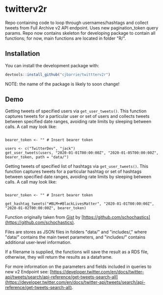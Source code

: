# twitterv2r

Repo containing code to loop through usernames/hashtags and collect tweets from Full Archive v2 API endpoint. Uses new pagination_token query params. Repo now contains skeleton for developing package to contain all functions; for now, main functions are located in folder "R/".

## Installation

You can install the development package with:

``` r
devtools::install_github("cjbarrie/twittterv2r")
```

NOTE: the name of the package is likely to soon change!

## Demo

Getting tweets of specified users via `get_user_tweets()`. This function captures tweets for a particular user or set of users and collects tweets between specified date ranges, avoiding rate limits by sleeping between calls. A call may look like:

```{r}

bearer_token <- "" # Insert bearer token

users <- c("TwitterDev", "jack")
get_user_tweets(users, "2020-01-01T00:00:00Z", "2020-01-05T00:00:00Z", bearer_token, path = "data/")

```

Getting tweets of specified list of hashtags via `get_user_tweets()`. This function captures tweets for a particular hashtag or set of hashtags between specified date ranges, avoiding rate limits by sleeping between calls. A call may look like:

```{r}

bearer_token <- "" # Insert bearer token

get_hashtag_tweets("#BLM+#BlackLivesMatter", "2020-01-01T00:00:00Z", "2020-01-02T00:00:00Z", bearer_token)

```

Function originally taken from [Gist](https://gist.github.com/schochastics/1ff42c0211916d73fc98ba8ad0dcb261#file-get_tweets-r-L14) by [https://github.com/schochastics](https://github.com/schochastics).

Files are stores as JSON files in folders "data/" and "includes/," where "data/" contains the main tweet parameters, and "includes/" contains additional user-level information.

If a filename is supplied, the functions will save the result as a RDS file, otherwise, they will return the results as a dataframe.

For more information on the parameters and fields included in queries to new v2 Endpoint see: [https://developer.twitter.com/en/docs/twitter-api/tweets/search/api-reference/get-tweets-search-all](https://developer.twitter.com/en/docs/twitter-api/tweets/search/api-reference/get-tweets-search-all).
